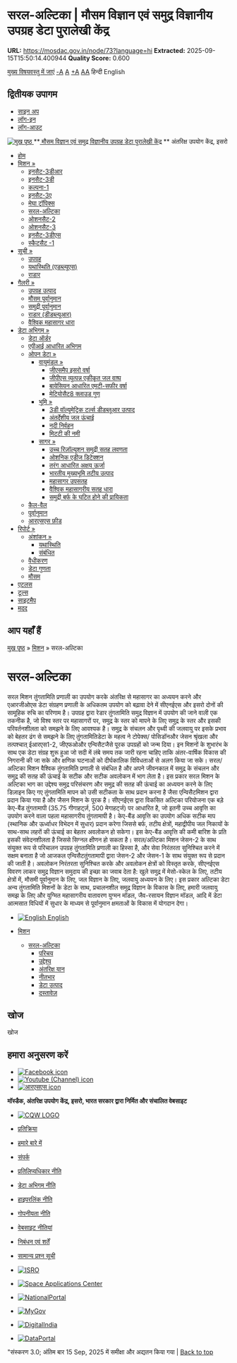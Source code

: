 # सरल-अल्टिका | मौसम विज्ञान एवं समुद्र विज्ञानीय उपग्रह डेटा पुरालेखी केंद्र

**URL:** https://mosdac.gov.in/node/73?language=hi
**Extracted:** 2025-09-15T15:50:14.400944
**Quality Score:** 0.600

[मुख्य विषयवस्तु में जाएं](https://mosdac.gov.in/node/73?language=hi#main-content "Skip to main Content")
[-A](javascript:;) [A](javascript:;) [+A](javascript:;)
[A](javascript:drupalHighContrast.enableStyles\(\))[A](javascript:drupalHighContrast.disableStyles\(\))
हिन्दी English
## द्वितीयक उपागम
  * [साइन अप](https://mosdac.gov.in/internal/registration?language=hi)
  * [लॉग-इन](https://mosdac.gov.in/internal/uops?language=hi)
  * [लॉग-आउट](https://mosdac.gov.in/internal/logout?language=hi)

[ ![मुख पृष्ठ](https://mosdac.gov.in/sites/default/files/mosdac_small.png) ](https://mosdac.gov.in/?language=hi "मुख पृष्ठ")
**[ मौसम विज्ञान एवं समुद्र विज्ञानीय उपग्रह डेटा पुरालेखी केंद्र](https://mosdac.gov.in/?language=hi "मुख पृष्ठ") **
अंतरिक्ष उपयोग केंद्र, इसरो 
  * [होम](https://mosdac.gov.in/?language=hi)
  * [मिशन »](https://mosdac.gov.in/node/73?language=hi)
    * [इनसैट-3डीआर](https://mosdac.gov.in/insat-3dr?language=hi)
    * [इनसैट-3डी](https://mosdac.gov.in/insat-3d?language=hi)
    * [कल्पना-1](https://mosdac.gov.in/kalpana-1?language=hi)
    * [इनसैट-3ए](https://mosdac.gov.in/insat-3a?language=hi)
    * [मेघा ट्रॉपिक्स](https://mosdac.gov.in/megha-tropiques?language=hi)
    * [सरल-अल्टिका](https://mosdac.gov.in/saral-altika?language=hi)
    * [ओशनसैट-2](https://mosdac.gov.in/oceansat-2?language=hi)
    * [ओशनसैट-3](https://mosdac.gov.in/oceansat-3?language=hi)
    * [इनसैट-3डीएस](https://mosdac.gov.in/insat-3ds?language=hi)
    * [स्कैटसैट -1](https://mosdac.gov.in/scatsat-1?language=hi)
  * [सूची »](https://mosdac.gov.in/node/73?language=hi)
    * [उपग्रह](https://mosdac.gov.in/internal/catalog-satellite?language=hi)
    * [यथास्थिति (एडब्ल्यूएस)](https://mosdac.gov.in/internal/catalog-insitu?language=hi)
    * [राडार](https://mosdac.gov.in/internal/catalog-radar?language=hi)
  * [गैलरी »](https://mosdac.gov.in/node/73?language=hi)
    * [ उपग्रह उत्पाद](https://mosdac.gov.in/internal/gallery?language=hi)
    * [मौसम पूर्वानुमान](https://mosdac.gov.in/internal/gallery/weather?language=hi)
    * [समुद्री पूर्वानुमान](https://mosdac.gov.in/internal/gallery/ocean?language=hi)
    * [राडार (डीडब्ल्यूआर)](https://mosdac.gov.in/internal/gallery/dwr?language=hi)
    * [वैश्विक महासागर धारा](https://mosdac.gov.in/internal/gallery/current?language=hi)
  * [डेटा अभिगम »](https://mosdac.gov.in/node/73?language=hi)
    * [डेटा ऑर्डर](https://mosdac.gov.in/internal/uops?language=hi)
    * [एपीआई आधारित अभिगम](https://mosdac.gov.in/downloadapi-manual?language=hi)
    * [ओपन डेटा »](https://mosdac.gov.in/node/73?language=hi)
      * [वायुमंडल »](https://mosdac.gov.in/node/73?language=hi)
        * [जीएसमैप इसरो वर्षा](https://mosdac.gov.in/gsmap-isro-rain?language=hi)
        * [जीपीएस व्युत्पन्न एकीकृत जल वाष्प](https://mosdac.gov.in/gps-derived-integrated-water-vapour?language=hi)
        * [बायेसियन आधारित एमटी-सफीर वर्षा](https://mosdac.gov.in/bayesian-based-mt-saphir-rainfall?language=hi)
        * [मेटियोसैट8 क्लाउड गुण](https://mosdac.gov.in/meteosat8-cloud-properties?language=hi)
      * [भूमि »](https://mosdac.gov.in/node/73?language=hi)
        * [3डी वॉल्यूमेट्रिक टर्ल्स डीडब्लूआर उत्पाद](https://mosdac.gov.in/3d-volumetric-terls-dwrproduct?language=hi)
        * [अंतर्देशीय जल ऊंचाई](https://mosdac.gov.in/inland-water-height?language=hi)
        * [नदी निर्वहन](https://mosdac.gov.in/river-discharge?language=hi)
        * [मिटटी की नमी](https://mosdac.gov.in/soil-moisture-0?language=hi)
      * [सागर »](https://mosdac.gov.in/node/73?language=hi)
        * [उच्च रिज़ॉल्यूशन समुद्री सतह लवणता](https://mosdac.gov.in/high-resolution-sea-surface-salinity?language=hi)
        * [ओशनिक एडीज डिटेक्शन](https://mosdac.gov.in/oceanic-eddies-detection?language=hi)
        * [तरंग आधारित अक्षय ऊर्जा](https://mosdac.gov.in/wave-based-renewable-energy?language=hi)
        * [भारतीय मुख्यभूमि तटीय उत्पाद](https://mosdac.gov.in/indian-mainland-coastal-product?language=hi)
        * [महासागर उपसतह](https://mosdac.gov.in/global-ocean-surface-current?language=hi)
        * [वैश्विक महासागरीय सतह धारा](https://mosdac.gov.in/ocean-subsurface?language=hi)
        * [समुद्री बर्फ के घटित होने की प्रायिकता](https://mosdac.gov.in/sea-ice-occurrence-probability?language=hi)
    * [कैल-वैल](https://mosdac.gov.in/internal/calval-data?language=hi)
    * [पूर्वानुमान](https://mosdac.gov.in/internal/forecast-menu?language=hi)
    * [ आरएसएस फ़ीड](https://mosdac.gov.in/rss-feed?language=hi "
आरएसएस फ़ीड")
  * [रिपोर्ट »](https://mosdac.gov.in/node/73?language=hi)
    * [अंशांकन »](https://mosdac.gov.in/node/73?language=hi)
      * [यथास्थिति](https://mosdac.gov.in/insitu?language=hi)
      * [संबंधित](https://mosdac.gov.in/calibration-reports?language=hi)
    * [वैधीकरण](https://mosdac.gov.in/validation-reports?language=hi)
    * [डेटा गुणता](https://mosdac.gov.in/data-quality?language=hi)
    * [मौसम](https://mosdac.gov.in/weather-reports?language=hi)
  * [एटलस](https://mosdac.gov.in/atlases?language=hi)
  * [टूल्स](https://mosdac.gov.in/tools?language=hi)
  * [साइटमैप](https://mosdac.gov.in/sitemap?language=hi)
  * [मदद](https://mosdac.gov.in/help?language=hi)


## आप यहाँ हैं
[मुख पृष्ठ](https://mosdac.gov.in/?language=hi) » [मिशन](https://mosdac.gov.in/node/73?language=hi) » सरल-अल्टिका
# सरल-अल्टिका
सरल मिशन तुंगतामिति प्रणाली का उपयोग करके अंतरिक्ष से महासागर का अध्ययन करने और एआरजीओएस डेटा संग्रहण प्रणाली के अधिकतम उपयोग को बढ़ावा देने में सीएनईएस और इसरो दोनों की सामूहिक रुचि का परिणाम है। उपग्रह द्वारा रेडार तुंगतामिति समुद्र विज्ञान में उपयोग की जाने वाली एक तकनीक है, जो विश्व स्तर पर महासागरों पर, समुद्र के स्तर को मापने के लिए समुद्र के स्तर और इसकी परिवर्तनशीलता को समझने के लिए आवश्यक है। समुद्र के संचलन और पृथ्वी की जलवायु पर इसके प्रभाव को बेहतर ढंग से समझने के लिए तुंगतामितिडेटा के महत्व ने टोपेक्स/ पोसिडॉनऔर जेसन श्रृंखला और तत्पश्चात् ईआरएस1-2, जीएफओऔर एन्विसैटजैसे पूरक उपग्रहों को जन्म दिया। इन मिशनों के शुभारंभ के साथ एक डेटा संग्रह शुरू हुआ जो सदी में लंबे समय तक जारी रहना चाहिए ताकि अंतर-वार्षिक विकास की निगरानी की जा सके और क्षणिक घटनाओं को दीर्घकालिक विविधताओं से अलग किया जा सके। सरल/अल्टिका मिशन वैश्विक तुंगतामिति प्रणाली से संबंधित है और अपने जीवनकाल में समुद्र के संचलन और समुद्र की सतह की ऊंचाई के सटीक और सटीक अवलोकन में भाग लेता है। इस प्रकार सरल मिशन के अल्टिका भाग का उद्देश्य समुद्र परिसंचरण और समुद्र की सतह की ऊंचाई का अध्ययन करने के लिए डिज़ाइन किए गए तुंगतामिति मापन को उसी सटीकता के साथ प्रदान करना है जैसा एन्विसैटमिशन द्वारा प्रदान किया गया है और जैसन मिशन के पूरक है। सीएनईएस द्वारा विकसित अल्टिका परियोजना एक बड़े केए-बैंड तुंगतामापी (35.75 गीगाहर्ट्ज़, 500 मेगाहर्ट्ज) पर आधारित है, जो इतनी उच्च आवृत्ति का उपयोग करने वाला पहला महासागरीय तुंगतामापी है। केए-बैंड आवृत्ति का उपयोग अधिक सटीक माप (स्थानिक और ऊर्ध्वाधर विभेदन में सुधार) प्रदान करेगा जिससे बर्फ, तटीय क्षेत्रों, महाद्वीपीय जल निकायों के साथ-साथ लहरों की ऊंचाई का बेहतर अवलोकन हो सकेगा। इस केए-बैंड आवृत्ति की कमी बारिश के प्रति इसकी संवेदनशीलता है जिससे सिग्नल क्षीणन हो सकता है। सरल/अल्टिका मिशन जेसन-2 के साथ संयुक्त रूप से परिचालन उपग्रह तुंगतामिति प्रणाली का हिस्सा है, और सेवा निरंतरता सुनिश्चित करने में सक्षम बनाता है जो आजकल एन्विसैटतुंगतामापी द्वारा जेसन-2 और जेसन-1 के साथ संयुक्त रूप से प्रदान की जाती है। अवलोकन निरंतरता सुनिश्चित करके और अवलोकन क्षेत्रों को विस्तृत करके, सीएनईएस विवरण लाकर समुद्र विज्ञान समुदाय की इच्छा का जवाब देता है: खुले समुद्र में मेसो-स्केल के लिए, तटीय क्षेत्रों में, मौसमी पूर्वानुमान के लिए, जल विज्ञान के लिए, जलवायु अध्ययन के लिए। इस प्रकार अल्टिका डेटा अन्य तुंगतामिति मिशनों के डेटा के साथ, प्रचालनशील समुद्र विज्ञान के विकास के लिए, हमारी जलवायु समझ के लिए और युग्मित महासागरीय वातावरण युग्मन मॉडल, जैव-रसायन विज्ञान मॉडल, आदि में डेटा आत्मसात विधियों में सुधार के माध्यम से पूर्वानुमान क्षमताओं के विकास में योगदान देगा।
  * [![English](https://mosdac.gov.in/sites/all/modules/languageicons/flags/en.png) English](https://mosdac.gov.in/saral-altika?language=en)


  * [मिशन](https://mosdac.gov.in/node/73?language=hi)
    * [सरल-अल्टिका](https://mosdac.gov.in/saral-altika?language=hi)
      * [परिचय](https://mosdac.gov.in/saral-altika-introduction?language=hi)
      * [उद्देश्य](https://mosdac.gov.in/saral-altika-objectives?language=hi)
      * [अंतरिक्ष यान](https://mosdac.gov.in/saral-altika-spacecraft?language=hi)
      * [नीतभार](https://mosdac.gov.in/saral-altika-payloads?language=hi)
      * [डेटा उत्पाद](https://mosdac.gov.in/internal/catalog-saral?language=hi)
      * [दस्तावेज़](https://mosdac.gov.in/saral-references?language=hi)


## खोज
खोज 
## हमारा अनुसरण करें
  * [![Facebook icon](https://mosdac.gov.in/sites/all/modules/social_media_links/libraries/elegantthemes/PNG/facebook.png)](https://www.facebook.com/mosdac.sac.isro "Facebook")
  * [![Youtube \(Channel\) icon](https://mosdac.gov.in/sites/all/modules/social_media_links/libraries/elegantthemes/PNG/youtube.png)](http://www.youtube.com/channel/UCDVkai9WIgY2ZgrlF_08Yeg "Youtube \(Channel\)")
  * [![आरएसएस icon](https://mosdac.gov.in/sites/all/modules/social_media_links/libraries/elegantthemes/PNG/rss.png)](https://mosdac.gov.in/?language=hirss.xml "आरएसएस")


**मॉस्डैक, अंतरिक्ष उपयोग केंद्र, इसरो, भारत सरकार द्वारा निर्मित और संचालित वेबसाइट**
  * [![CQW LOGO](https://mosdac.gov.in/docs/cqw_logo.gif)](https://mosdac.gov.in/docs/STQC.pdf "Quality Certificate")


  * [प्रतिक्रिया](https://mosdac.gov.in/mosdac-feedback?language=hi)
  * [हमारे बारे में](https://mosdac.gov.in/about-us?language=hi)
  * [संपर्क](https://mosdac.gov.in/contact-us?language=hi)
  * [प्रतिलिप्यधिकार नीति](https://mosdac.gov.in/node/1268?language=hi)
  * [डेटा अभिगम नीति](https://mosdac.gov.in/node/1267?language=hi)
  * [हाइपरलिंक नीति](https://mosdac.gov.in/node/1269?language=hi)
  * [गोपनीयता नीति](https://mosdac.gov.in/node/1270?language=hi)
  * [वेबसाइट नीतियां](https://mosdac.gov.in/website-policies?language=hi)
  * [निबंधन एवं शर्तें](https://mosdac.gov.in/node/1271?language=hi)
  * [सामान्य प्रश्न सूची](https://mosdac.gov.in/faq-page?language=hi)


  * [![ISRO](https://mosdac.gov.in/sites/default/files/styles/thumbnail/public/logo-transparent.png?itok=IUS20l-w)](http://www.isro.gov.in)
  * [![Space Applications Center](https://mosdac.gov.in/sites/default/files/styles/thumbnail/public/saclogo.png?itok=_Jv4AuIn)](http://www.sac.gov.in)
  * [![NationalPortal](https://mosdac.gov.in/sites/default/files/styles/thumbnail/public/india-gov_0.png?itok=yssAPH3m)](http://www.india.gov.in)
  * [![MyGov](https://mosdac.gov.in/sites/default/files/styles/thumbnail/public/mygov_0.png?itok=Po-dzdT3)](http://mygov.in/)
  * [![DigitalIndia](https://mosdac.gov.in/sites/default/files/styles/thumbnail/public/digital-india_0.png?itok=ntlP7atE)](http://www.digitalindia.gov.in/)
  * [![DataPortal](https://mosdac.gov.in/sites/default/files/styles/thumbnail/public/data-gov.png?itok=qYA78FgB)](http://data.gov.in)


"संस्करण 3.0; अंतिम बार 15 Sep, 2025 में समीक्षा और अद्यतन किया गया | 
[](https://mosdac.gov.in/node/73?language=hi "Previous")[](https://mosdac.gov.in/node/73?language=hi "अगला")
[](https://mosdac.gov.in/node/73?language=hi)
[](https://mosdac.gov.in/node/73?language=hi "Previous")[](https://mosdac.gov.in/node/73?language=hi "अगला")
[](https://mosdac.gov.in/node/73?language=hi "Close")[](https://mosdac.gov.in/node/73?language=hi)[](https://mosdac.gov.in/node/73?language=hi)[](https://mosdac.gov.in/node/73?language=hi "Pause Slideshow")[](https://mosdac.gov.in/node/73?language=hi "Play Slideshow")
[Back to top](https://mosdac.gov.in/node/73?language=hi#top)
